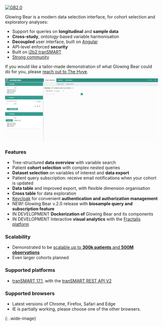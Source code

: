 

[![GB2.0](https://img.youtube.com/vi/7pZe8Yyi_no/0.jpg)](https://www.youtube.com/watch?v=7pZe8Yyi_no "glowingbear2.0")

<span class="green">Glowing Bear</span> is a modern data selection interface,
for cohort selection and exploratory analyses:

* Support for queries on <strong>longitudinal</strong> and <strong>sample data</strong>
* <strong>Cross-study</strong>, ontology-based variable harmonisation
* <strong>Decoupled</strong> user interface, built on [Angular](https://angular.io/)
* API-level enforced <strong>security</strong>
* Built on [i2b2 tranSMART](https://transmartfoundation.org/)
* [Strong community](https://blog.thehyve.nl/blog/user-driven-development-of-transmart-glowing-bear)

If you would like a tailor-made demonstration of what Glowing Bear could do for
you, please [reach out to The Hyve](https://thehyve.nl/contact/).

![Glowing Bear screenshot][homescreen_gb2.0.png]

### Features
* Tree-structured <strong>data overview</strong> with variable search
* Patient <strong>cohort selection</strong> with complex nested queries
* <strong>Dataset selection</strong> on variables of interest and <strong>data export</strong>
* Patient query subscription: receive email notifications when your cohort is updated
* <strong>Data table</strong> and improved export, with flexible dimension organisation
* <strong>Cross table</strong> for data exploration
* [Keycloak](https://www.keycloak.org/) for convenient <strong>authentication and authorization management</strong>
* <span class="green">NEW! Glowing Bear v.2.0 release </span> with <strong> biosample query and subscription feature </strong>
* <span class="green">IN DEVELOPMENT</span> <strong> Dockerization of </strong> Glowing Bear and its components
* <span class="green">IN DEVELOPMENT</span> Interactive <strong>visual analytics</strong> with the [Fractalis platform](https://fractalis.lcsb.uni.lu/)

### Scalability
* Demonstrated to be [scalable up to <strong>300k patients</strong> and <strong>500M observations</strong>](https://thehyve.nl/cases/transmart-development-for-population-studies/)
* Even larger cohorts planned

### Supported platforms
* [tranSMART 17.1](https://wiki.transmartfoundation.org/display/transmartwiki/tranSMART+17.1+Server+release), with the [tranSMART REST API V2](https://transmart.thehyve.net/open-api)


### Supported browsers
* Latest versions of Chrome, Firefox, Safari and Edge
* IE is partially working, please choose one of the other browsers.



[homescreen_gb2.0.png]: /images/homescreen_gb2.0.png
{: .wide-image}
